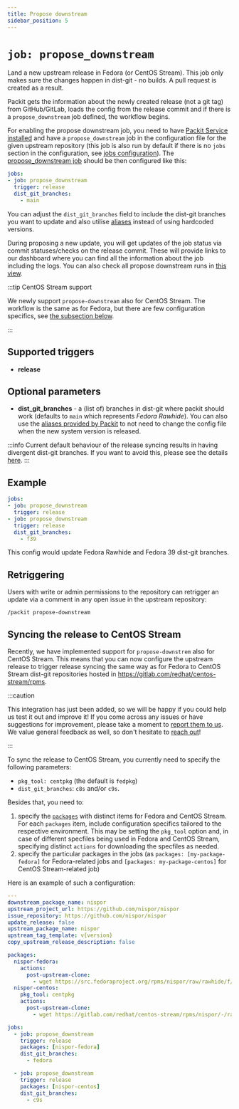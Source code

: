 ```yaml
---
title: Propose downstream
sidebar_position: 5
---
```


# `job: propose_downstream`

Land a new upstream release in Fedora (or CentOS Stream). This job only makes sure the changes
happen in dist-git - no builds. A pull request is created as a result.

Packit gets the information about the newly created release (not a git tag) from GitHub/GitLab,
loads the config from the release commit and if there is a `propose_downstream` job
defined, the workflow begins. 

For enabling the propose downstream job, you need to have
[Packit Service installed](/docs/guide/#1-set-up-packit-integration)
and have a `propose_downstream` job in the configuration file for the given upstream repository
(this job is also run by default if there is no `jobs` section
in the configuration, see [jobs configuration](/docs/configuration/#packit-service-jobs)).
The [propose_downstream job](/docs/configuration/upstream/propose_downstream) should be then configured like this:

```yaml
jobs:
- job: propose_downstream
  trigger: release
  dist_git_branches:
    - main
```
You can adjust the `dist_git_branches` field to include the
dist-git branches you want to update and also utilise [aliases](/docs/configuration/#aliases) 
instead of using hardcoded versions.

During proposing a new update, you will get updates of the job status via commit statuses/checks
on the release commit. These will provide links to our dashboard where you can find all the information about 
the job including the logs. You can also check all propose downstream runs in 
[this view](https://dashboard.packit.dev/jobs/propose-downstreams).

:::tip CentOS Stream support

We newly support `propose-downstream` also for CentOS Stream. The workflow is the same as for Fedora, but there are few
configuration specifics, see [the subsection below](#syncing-the-release-to-centos-stream).

:::

## Supported triggers

* **release**

## Optional parameters

* **dist_git_branches** - a (list of) branches in dist-git where packit should work (defaults to `main` which represents _Fedora Rawhide_).
  You can also use the [aliases provided by Packit](/docs/configuration#aliases)
  to not need to change the config file when the new system version is released.

:::info
Current default behaviour of the release syncing results in having divergent dist-git branches. If you want to avoid this,
please see the details [here](/docs/fedora-releases-guide#keeping-dist-git-branches-non-divergent).
:::

## Example

```yaml
jobs:
- job: propose_downstream
  trigger: release
- job: propose_downstream
  trigger: release
  dist_git_branches:
    - f39
```

This config would update Fedora Rawhide and Fedora 39 dist-git branches.

## Retriggering
Users with write or admin permissions to the repository can retrigger an
update via a comment in any open issue in the upstream repository:

    /packit propose-downstream


## Syncing the release to CentOS Stream

Recently, we have implemented support for `propose-downstrem` also for CentOS Stream. This means that you can now configure
the upstream release to trigger release syncing the same way as for Fedora to CentOS Stream dist-git repositories
hosted in https://gitlab.com/redhat/centos-stream/rpms.

:::caution

This integration has just been added, so we will be happy if you could help us
test it out and improve it! If you come across any issues or have suggestions for improvement, 
please take a moment to [report them to us](https://github.com/packit/packit-service/issues/new). 
We value general feedback as well, so don't hesitate to [reach out](/#contact)!

:::

To sync the release to CentOS Stream, you currently need to specify the following parameters:
- `pkg_tool: centpkg` (the default is `fedpkg`)
- `dist_git_branches`:  `c8s` and/or `c9s`. 

Besides that, you need to:
1. specify the [`packages`](/docs/configuration#packages) with distinct items for Fedora and CentOS Stream. 
For each `packages` item, include configuration specifics tailored to the respective environment. This may
be setting the `pkg_tool` option and, in case of different specfiles being used in Fedora and CentOS Stream, 
specifying distinct `actions` for downloading the specfiles as needed.
2. specify the particular packages in the jobs (as `packages: [my-package-fedora]` for Fedora-related jobs and 
`[packages: my-package-centos]` for CentOS Stream-related job)

Here is an example of such a configuration:
```yaml
---
downstream_package_name: nispor
upstream_project_url: https://github.com/nispor/nispor
issue_repository: https://github.com/nispor/nispor
update_release: false
upstream_package_name: nispor
upstream_tag_template: v{version}
copy_upstream_release_description: false

packages:
  nispor-fedora:
    actions:
      post-upstream-clone:
        - wget https://src.fedoraproject.org/rpms/nispor/raw/rawhide/f/nispor.spec
  nispor-centos:
    pkg_tool: centpkg
    actions:
      post-upstream-clone:
        - wget https://gitlab.com/redhat/centos-stream/rpms/nispor/-/raw/c9s/nispor.spec

jobs:
  - job: propose_downstream
    trigger: release
    packages: [nispor-fedora]
    dist_git_branches:
      - fedora

  - job: propose_downstream
    trigger: release
    packages: [nispor-centos]
    dist_git_branches:
      - c9s
```
